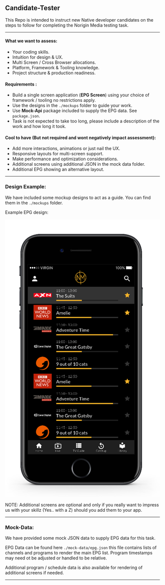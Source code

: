 ## Candidate-Tester
This Repo is intended to instruct new Native developer candidates on the steps to follow for completing the Norigin Media testing task.

---

#### What we want to assess:

* Your coding skills.
* Intuition for design & UX.
* Multi Screen / Cross Browser allocations.
* Platform, Framework & Tooling knowledge.
* Project structure & production readiness.

#### Requirements :

 * Build a single screen application (**EPG Screen**) using your choice of framework / tooling no restrictions apply.
 * Use the designs in the `./mockups` folder to guide your work.
 * Use **Mock-Api** package included to supply the EPG data. See `package.json`.
 * Task is not expected to take too long, please include a description of the work and how long it took.

#### Cool to have (But not required and wont negatively impact assessment):

* Add more interactions, animations or just nail the UX.
* Responsive layouts for multi-screen support.
* Make performance and optimization considerations.
* Additional screens using additional JSON in the mock data folder.
* Additional EPG showing an alternative layout.


---
### Design Example:

We have included some mockup designs to act as a guide. You can find them in the `./mockups` folder.

Example EPG design:

![alt text](https://raw.githubusercontent.com/Norigin/native-candidate-tester/master/mockups/epg_smaller.png "Logo Title Text 1")



NOTE: Additional screens are optional and only if you really want to impress us with your skillz (Yes.. with a Z) should you add them to your app.

---
### Mock-Data:

We have provided some mock JSON data to supply EPG data for this task.

EPG Data can be found here `./mock-data/epg.json` this file contains lists of channels and programs to render the main EPG list. Program timestamps may need ot be adjusted or handled to be relative.

Additional program / schedule data is also available for rendering of additional screens if needed.


---
